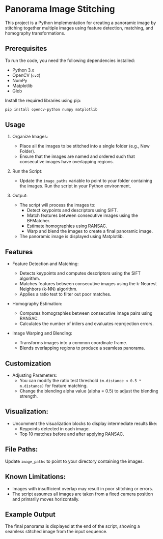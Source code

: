 # Panorama Image Stitching

This project is a Python implementation for creating a panoramic image by stitching together multiple images using feature detection, matching, and homography transformations.

## Prerequisites

To run the code, you need the following dependencies installed:

- Python 3.x
- OpenCV (`cv2`)
- NumPy
- Matplotlib
- Glob

Install the required libraries using pip:

```bash
pip install opencv-python numpy matplotlib
```

## Usage

1. Organize Images:
    - Place all the images to be stitched into a single folder (e.g., New Folder).
    - Ensure that the images are named and ordered such that consecutive images have overlapping regions.

2. Run the Script:
    - Update the ``` image_paths ``` variable to point to your folder containing the images. Run the script in your Python environment.

3. Output:

    - The script will process the images to:
        - Detect keypoints and descriptors using SIFT.
        - Match features between consecutive images using the BFMatcher.
        - Estimate homographies using RANSAC.
        - Warp and blend the images to create a final panoramic image.
    - The panoramic image is displayed using Matplotlib.

## Features

- Feature Detection and Matching:
    - Detects keypoints and computes descriptors using the SIFT algorithm.
    - Matches features between consecutive images using the k-Nearest Neighbors (k-NN) algorithm.
    - Applies a ratio test to filter out poor matches.

- Homography Estimation:
    - Computes homographies between consecutive image pairs using RANSAC.
    - Calculates the number of inliers and evaluates reprojection errors.

- Image Warping and Blending:
    - Transforms images into a common coordinate frame.
    - Blends overlapping regions to produce a seamless panorama.

## Customization

- Adjusting Parameters:
    - You can modify the ratio test threshold ```(m.distance < 0.5 * n.distance)``` for feature matching.
    - Change the blending alpha value (alpha = 0.5) to adjust the blending strength.

## Visualization:

- Uncomment the visualization blocks to display intermediate results like:
    - Keypoints detected in each image.
    - Top 10 matches before and after applying RANSAC.

## File Paths:
Update ```image_paths``` to point to your directory containing the images.

## Known Limitations:
- Images with insufficient overlap may result in poor stitching or errors.
- The script assumes all images are taken from a fixed camera position and primarily moves horizontally.

## Example Output

The final panorama is displayed at the end of the script, showing a seamless stitched image from the input sequence.
